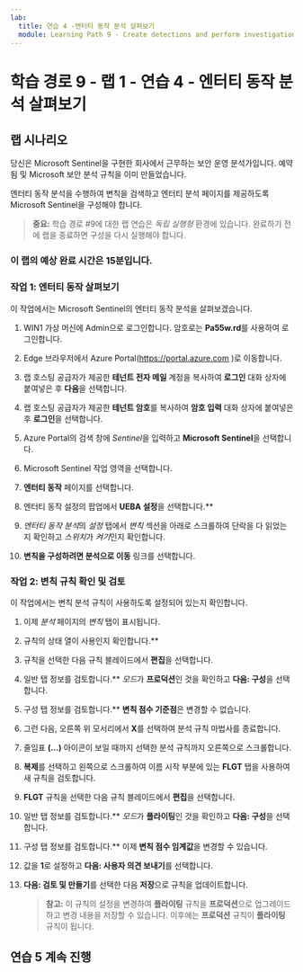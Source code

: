 ```yaml
---
lab:
  title: 연습 4 -엔터티 동작 분석 살펴보기
  module: Learning Path 9 - Create detections and perform investigations using Microsoft Sentinel
---
```


# 학습 경로 9 - 랩 1 - 연습 4 - 엔터티 동작 분석 살펴보기

## 랩 시나리오

당신은 Microsoft Sentinel을 구현한 회사에서 근무하는 보안 운영 분석가입니다. 예약됨 및 Microsoft 보안 분석 규칙을 이미 만들었습니다.

엔터티 동작 분석을 수행하여 변칙을 검색하고 엔터티 분석 페이지를 제공하도록 Microsoft Sentinel을 구성해야 합니다.

>**중요:** 학습 경로 #9에 대한 랩 연습은 *독립 실행형* 환경에 있습니다. 완료하기 전에 랩을 종료하면 구성을 다시 실행해야 합니다.

### 이 랩의 예상 완료 시간은 15분입니다.

### 작업 1: 엔터티 동작 살펴보기

이 작업에서는 Microsoft Sentinel의 엔터티 동작 분석을 살펴보겠습니다.

1. WIN1 가상 머신에 Admin으로 로그인합니다. 암호로는 **Pa55w.rd**를 사용하여 로그인합니다.  

1. Edge 브라우저에서 Azure Portal(<https://portal.azure.com> )로 이동합니다.

1. 랩 호스팅 공급자가 제공한 **테넌트 전자 메일** 계정을 복사하여 **로그인** 대화 상자에 붙여넣은 후 **다음**을 선택합니다.

1. 랩 호스팅 공급자가 제공한 **테넌트 암호**를 복사하여 **암호 입력** 대화 상자에 붙여넣은 후 **로그인**을 선택합니다.

1. Azure Portal의 검색 창에 *Sentinel*을 입력하고 **Microsoft Sentinel**을 선택합니다.

1. Microsoft Sentinel 작업 영역을 선택합니다.

1. **엔터티 동작** 페이지를 선택합니다.

1. 엔터티 동작 설정의 팝업에서 **UEBA 설정**을 선택합니다.**

1. *엔터티 동작 분석*의 *설정* 탭에서 *변칙* 섹션을 아래로 스크롤하여 단락을 다 읽었는지 확인하고 *스위치*가 *켜기*인지 확인합니다.

1. **변칙을 구성하려면 분석으로 이동** 링크를 선택합니다.

### 작업 2: 변칙 규칙 확인 및 검토

이 작업에서는 변칙 분석 규칙이 사용하도록 설정되어 있는지 확인합니다.

1. 이제 *분석* 페이지의 *변칙* 탭이 표시됩니다.

1. 규칙의 상태 열이 사용인지 확인합니다.**

1. 규칙을 선택한 다음 규칙 블레이드에서 **편집**을 선택합니다.

1. 일반 탭 정보를 검토합니다.** *모드*가 **프로덕션**인 것을 확인하고 **다음: 구성**을 선택합니다.

1. 구성 탭 정보를 검토합니다.** **변칙 점수 기준점**은 변경할 수 없습니다.

1. 그런 다음, 오른쪽 위 모서리에서 **X**를 선택하여 분석 규칙 마법사를 종료합니다.

1. 줄임표 **(...)** 아이콘이 보일 때까지 선택한 분석 규칙까지 오른쪽으로 스크롤합니다.

1. **복제**를 선택하고 왼쪽으로 스크롤하여 이름 시작 부분에 있는 **FLGT** 탭을 사용하여 새 규칙을 검토합니다.

1. **FLGT** 규칙을 선택한 다음 규칙 블레이드에서 **편집**을 선택합니다.

1. 일반 탭 정보를 검토합니다.** *모드*가 **플라이팅**인 것을 확인하고 **다음: 구성**을 선택합니다.

1. 구성 탭 정보를 검토합니다.** 이제 **변칙 점수 임계값**을 변경할 수 있습니다.

1. 값을 **1**로 설정하고 **다음: 사용자 의견 보내기**를 선택합니다.

1. **다음: 검토 및 만들기**를 선택한 다음 **저장**으로 규칙을 업데이트합니다.

    >**참고:** 이 규칙의 설정을 변경하여 **플라이팅** 규칙을 **프로덕션**으로 업그레이드하고 변경 내용을 저장할 수 있습니다. 이후에는 **프로덕션** 규칙이 **플라이팅** 규칙이 됩니다.

## 연습 5 계속 진행
